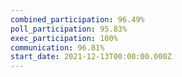 ```yaml
---
combined_participation: 96.49%
poll_participation: 95.83%
exec_participation: 100%
communication: 96.81%
start_date: 2021-12-13T00:00:00.000Z
---
```

